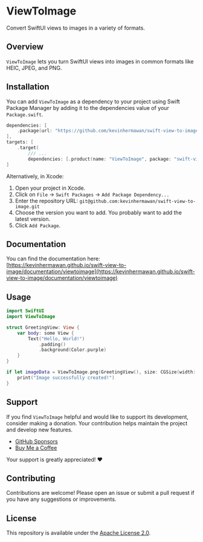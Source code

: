 # ViewToImage

Convert SwiftUI views to images in a variety of formats.

## Overview

`ViewToImage` lets you turn SwiftUI views into images in common formats like HEIC, JPEG, and PNG.

## Installation

You can add `ViewToImage` as a dependency to your project using Swift Package Manager by adding it to the dependencies value of your `Package.swift`.

```swift
dependencies: [
    .package(url: "https://github.com/kevinhermawan/swift-view-to-image.git", .upToNextMajor(from: "1.0.0"))
],
targets: [
    .target(
        /// ...
        dependencies: [.product(name: "ViewToImage", package: "swift-view-to-image")])
]
```

Alternatively, in Xcode:

1. Open your project in Xcode.
2. Click on `File` -> `Swift Packages` -> `Add Package Dependency...`
3. Enter the repository URL: `git@github.com:kevinhermawan/swift-view-to-image.git`
4. Choose the version you want to add. You probably want to add the latest version.
5. Click `Add Package`.

## Documentation

You can find the documentation here: [https://kevinhermawan.github.io/swift-view-to-image/documentation/viewtoimage](https://kevinhermawan.github.io/swift-view-to-image/documentation/viewtoimage)

## Usage

```swift
import SwiftUI
import ViewToImage

struct GreetingView: View {
    var body: some View {
        Text("Hello, World!")
            .padding()
            .background(Color.purple)
    }
}

if let imageData = ViewToImage.png(GreetingView(), size: CGSize(width: 300, height: 100)) {
    print("Image successfully created!")
}
```

## Support

If you find `ViewToImage` helpful and would like to support its development, consider making a donation. Your contribution helps maintain the project and develop new features.

- [GitHub Sponsors](https://github.com/sponsors/kevinhermawan)
- [Buy Me a Coffee](https://buymeacoffee.com/kevinhermawan)

Your support is greatly appreciated! ❤️

## Contributing

Contributions are welcome! Please open an issue or submit a pull request if you have any suggestions or improvements.

## License

This repository is available under the [Apache License 2.0](LICENSE).

